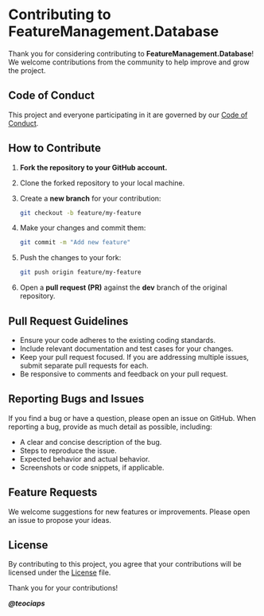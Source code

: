 # Contributing to FeatureManagement.Database

Thank you for considering contributing to **FeatureManagement.Database**! We welcome contributions from the community to help improve and grow the project.

## Code of Conduct

This project and everyone participating in it are governed by our [Code of Conduct](CODE_OF_CONDUCT.md).

## How to Contribute

1. **Fork the repository to your GitHub account.**
2. Clone the forked repository to your local machine.
3. Create a **new branch** for your contribution:

	```bash
	git checkout -b feature/my-feature
	```
	
4. Make your changes and commit them:

	```bash
	git commit -m "Add new feature"
	```

5. Push the changes to your fork:

	```bash
	git push origin feature/my-feature
	```

6. Open a **pull request (PR)** against the **dev** branch of the original repository.

## Pull Request Guidelines
- Ensure your code adheres to the existing coding standards.
- Include relevant documentation and test cases for your changes.
- Keep your pull request focused. If you are addressing multiple issues, submit separate pull requests for each.
- Be responsive to comments and feedback on your pull request.

## Reporting Bugs and Issues
If you find a bug or have a question, please open an issue on GitHub. When reporting a bug, provide as much detail as possible, including:

- A clear and concise description of the bug.
- Steps to reproduce the issue.
- Expected behavior and actual behavior.
- Screenshots or code snippets, if applicable.

## Feature Requests
We welcome suggestions for new features or improvements. Please open an issue to propose your ideas.

## License
By contributing to this project, you agree that your contributions will be licensed under the [License](LICENSE) file.

Thank you for your contributions!

**_@teociaps_**